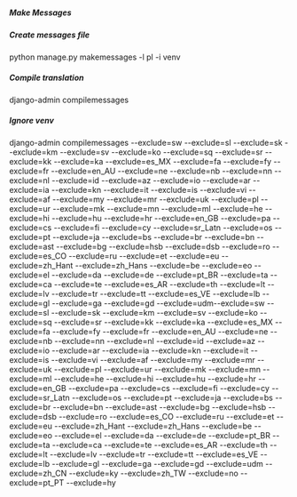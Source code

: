 ##### Make Messages



##### Create messages file
python manage.py makemessages -l pl -i venv

##### Compile translation
django-admin compilemessages

##### Ignore venv

django-admin compilemessages --exclude=sw --exclude=sl --exclude=sk --exclude=km --exclude=sv --exclude=ko --exclude=sq --exclude=sr --exclude=kk --exclude=ka --exclude=es_MX --exclude=fa --exclude=fy --exclude=fr --exclude=en_AU --exclude=ne --exclude=nb --exclude=nn --exclude=nl --exclude=id --exclude=az --exclude=io --exclude=ar --exclude=ia --exclude=kn --exclude=it --exclude=is --exclude=vi --exclude=af --exclude=my --exclude=mr --exclude=uk --exclude=pl --exclude=ur --exclude=mk --exclude=mn --exclude=ml --exclude=he --exclude=hi --exclude=hu --exclude=hr --exclude=en_GB --exclude=pa --exclude=cs --exclude=fi --exclude=cy --exclude=sr_Latn --exclude=os --exclude=pt --exclude=ja --exclude=bs --exclude=br --exclude=bn --exclude=ast --exclude=bg --exclude=hsb --exclude=dsb --exclude=ro --exclude=es_CO --exclude=ru --exclude=et --exclude=eu --exclude=zh_Hant --exclude=zh_Hans --exclude=be --exclude=eo --exclude=el --exclude=da --exclude=de --exclude=pt_BR --exclude=ta --exclude=ca --exclude=te --exclude=es_AR --exclude=th --exclude=lt --exclude=lv --exclude=tr --exclude=tt --exclude=es_VE --exclude=lb --exclude=gl --exclude=ga --exclude=gd --exclude=udm--exclude=sw --exclude=sl --exclude=sk --exclude=km --exclude=sv --exclude=ko --exclude=sq --exclude=sr --exclude=kk --exclude=ka --exclude=es_MX --exclude=fa --exclude=fy --exclude=fr --exclude=en_AU --exclude=ne --exclude=nb --exclude=nn --exclude=nl --exclude=id --exclude=az --exclude=io --exclude=ar --exclude=ia --exclude=kn --exclude=it --exclude=is --exclude=vi --exclude=af --exclude=my --exclude=mr --exclude=uk --exclude=pl --exclude=ur --exclude=mk --exclude=mn --exclude=ml --exclude=he --exclude=hi --exclude=hu --exclude=hr --exclude=en_GB --exclude=pa --exclude=cs --exclude=fi --exclude=cy --exclude=sr_Latn --exclude=os --exclude=pt --exclude=ja --exclude=bs --exclude=br --exclude=bn --exclude=ast --exclude=bg --exclude=hsb --exclude=dsb --exclude=ro --exclude=es_CO --exclude=ru --exclude=et --exclude=eu --exclude=zh_Hant --exclude=zh_Hans --exclude=be --exclude=eo --exclude=el --exclude=da --exclude=de --exclude=pt_BR --exclude=ta --exclude=ca --exclude=te --exclude=es_AR --exclude=th --exclude=lt --exclude=lv --exclude=tr --exclude=tt --exclude=es_VE --exclude=lb --exclude=gl --exclude=ga --exclude=gd --exclude=udm --exclude=zh_CN  --exclude=ky --exclude=zh_TW --exclude=no --exclude=pt_PT  --exclude=hy
